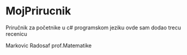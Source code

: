 # MojPrirucnik
Priručnik za početnike u c# programskom jeziku
ovde sam dodao trecu recenicu

Markovic Radosaf prof.Matematike
